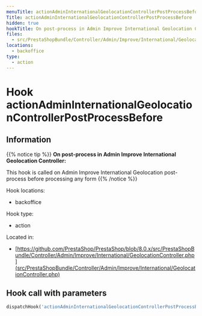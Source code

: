 ```yaml
---
menuTitle: actionAdminInternationalGeolocationControllerPostProcessBefore
Title: actionAdminInternationalGeolocationControllerPostProcessBefore
hidden: true
hookTitle: On post-process in Admin Improve International Geolocation Controller
files:
  - src/PrestaShopBundle/Controller/Admin/Improve/International/GeolocationController.php
locations:
  - backoffice
type:
  - action
---
```


# Hook actionAdminInternationalGeolocationControllerPostProcessBefore

## Information

{{% notice tip %}}
**On post-process in Admin Improve International Geolocation Controller:** 

This hook is called on Admin Improve International Geolocation post-process before processing any form
{{% /notice %}}

Hook locations: 
  - backoffice

Hook type: 
  - action

Located in: 
  - [https://github.com/PrestaShop/PrestaShop/blob/8.0.x/src/PrestaShopBundle/Controller/Admin/Improve/International/GeolocationController.php](src/PrestaShopBundle/Controller/Admin/Improve/International/GeolocationController.php)

## Hook call with parameters

```php
dispatchHook('actionAdminInternationalGeolocationControllerPostProcessBefore', ['controller' => $this])
```